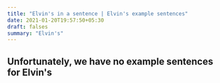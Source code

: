 ```yaml
---
title: "Elvin's in a sentence | Elvin's example sentences"
date: 2021-01-20T19:57:50+05:30
draft: falses
summary: "Elvin's"
---
```

## Unfortunately, we have no example sentences for Elvin's                 
